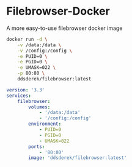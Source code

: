 # Filebrowser-Docker

A more easy-to-use filebrowser docker image

```bash
docker run -d \
    -v /data:/data \
    -v /config:/config \
    -e PUID=0 \
    -e PGID=0 \
    -e UMASK=022 \
    -p 80:80 \
    ddsderek/filebrowser:latest
```

```yaml
version: '3.3'
services:
    filebrowser:
        volumes:
            - '/data:/data'
            - '/config:/config'
        environment:
            - PUID=0
            - PGID=0
            - UMASK=022
        ports:
            - '80:80'
        image: 'ddsderek/filebrowser:latest'
```